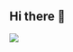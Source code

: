 ## Hi there 👋

<!--
**Tr0lli/Tr0lli** is a ✨ _special_ ✨ repository because its `README.md` (this file) appears on your GitHub profile.

Here are some ideas to get you started:

- 🔭 I’m currently working on ...
- 🌱 I’m currently learning ...
- 👯 I’m looking to collaborate on ...
- 🤔 I’m looking for help with ...
- 💬 Ask me about ...
- 📫 How to reach me: ...
- 😄 Pronouns: ...
- ⚡ Fun fact: ...
 <img src = "https://github-readme-stats-sigma-five.vercel.app/api/top-langs/?username=Tr0lli&show_icons=true&hide=tcl,fortran,c,powershell,batchfile,rpc">
-->
<p>
  <img src = "https://github-readme-stats-sigma-five.vercel.app/api?username=Tr0lli&show_icons=true&count_private=true&theme=dark#gh-dark-mode-only">
</p>
